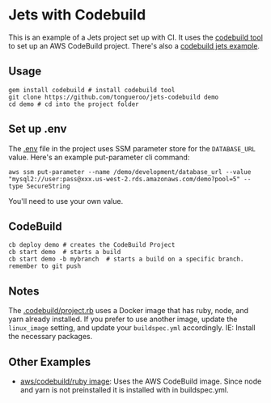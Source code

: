 # Jets with Codebuild

This is an example of a Jets project set up with CI. It uses the [codebuild tool](https://codebuild.cloud/) to set up an AWS CodeBuild project.  There's also a [codebuild jets example](https://codebuild.cloud/docs/examples/jets/).

## Usage

    gem install codebuild # install codebuild tool
    git clone https://github.com/tongueroo/jets-codebuild demo
    cd demo # cd into the project folder

## Set up .env

The [.env](.env) file in the project uses SSM parameter store for the `DATABASE_URL` value.  Here's an example put-parameter cli command:

    aws ssm put-parameter --name /demo/development/database_url --value "mysql2://user:pass@xxx.us-west-2.rds.amazonaws.com/demo?pool=5" --type SecureString

You'll need to use your own value.

## CodeBuild

    cb deploy demo # creates the CodeBuild Project
    cb start demo  # starts a build
    cb start demo -b mybranch  # starts a build on a specific branch. remember to git push

## Notes

The [.codebuild/project.rb](.codebuild/project.rb) uses a Docker image that has ruby, node, and yarn already installed.  If you prefer to use another image, update the `linux_image` setting, and update your `buildspec.yml` accordingly. IE: Install the necessary packages.

## Other Examples

* [aws/codebuild/ruby image](https://github.com/tongueroo/jets-codebuild/tree/aws-codebuild-ruby-2-5-3): Uses the AWS CodeBuild image. Since node and yarn is not preinstalled it is installed with in buildspec.yml.